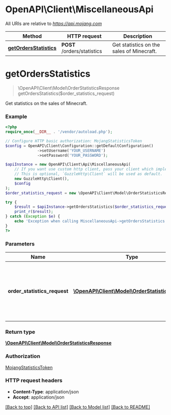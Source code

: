 # OpenAPI\Client\MiscellaneousApi

All URIs are relative to *https://api.mojang.com*

Method | HTTP request | Description
------------- | ------------- | -------------
[**getOrdersStatistics**](MiscellaneousApi.md#getOrdersStatistics) | **POST** /orders/statistics | Get statistics on the sales of Minecraft.


# **getOrdersStatistics**
> \OpenAPI\Client\Model\OrderStatisticsResponse getOrdersStatistics($order_statistics_request)

Get statistics on the sales of Minecraft.

### Example
```php
<?php
require_once(__DIR__ . '/vendor/autoload.php');

// Configure HTTP basic authorization: MojangStatisticsToken
$config = OpenAPI\Client\Configuration::getDefaultConfiguration()
              ->setUsername('YOUR_USERNAME')
              ->setPassword('YOUR_PASSWORD');

$apiInstance = new OpenAPI\Client\Api\MiscellaneousApi(
    // If you want use custom http client, pass your client which implements `GuzzleHttp\ClientInterface`.
    // This is optional, `GuzzleHttp\Client` will be used as default.
    new GuzzleHttp\Client(),
    $config
);
$order_statistics_request = new \OpenAPI\Client\Model\OrderStatisticsRequest(); // \OpenAPI\Client\Model\OrderStatisticsRequest | The payload is a json list of options under the metricKeys key. You will receive a single object corresponding to the sum of sales of the requested type(s). You must request at least one type of sale. Below is the default list used by https://minecraft.net/en/stats/

try {
    $result = $apiInstance->getOrdersStatistics($order_statistics_request);
    print_r($result);
} catch (Exception $e) {
    echo 'Exception when calling MiscellaneousApi->getOrdersStatistics: ', $e->getMessage(), PHP_EOL;
}
?>
```

### Parameters

Name | Type | Description  | Notes
------------- | ------------- | ------------- | -------------
 **order_statistics_request** | [**\OpenAPI\Client\Model\OrderStatisticsRequest**](../Model/OrderStatisticsRequest.md)| The payload is a json list of options under the metricKeys key. You will receive a single object corresponding to the sum of sales of the requested type(s). You must request at least one type of sale. Below is the default list used by https://minecraft.net/en/stats/ |

### Return type

[**\OpenAPI\Client\Model\OrderStatisticsResponse**](../Model/OrderStatisticsResponse.md)

### Authorization

[MojangStatisticsToken](../../README.md#MojangStatisticsToken)

### HTTP request headers

 - **Content-Type**: application/json
 - **Accept**: application/json

[[Back to top]](#) [[Back to API list]](../../README.md#documentation-for-api-endpoints) [[Back to Model list]](../../README.md#documentation-for-models) [[Back to README]](../../README.md)

